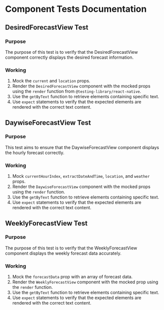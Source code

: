 # Component Tests Documentation

## DesiredForecastView Test

### Purpose

The purpose of this test is to verify that the DesiredForecastView component correctly displays the desired forecast information.

### Working

1. Mock the `current` and `location` props.
2. Render the `DesiredForecastView` component with the mocked props using the `render` function from `@testing-library/react-native`.
3. Use the `getByText` function to retrieve elements containing specific text.
4. Use `expect` statements to verify that the expected elements are rendered with the correct text content.

## DaywiseForecastView Test

### Purpose

This test aims to ensure that the DaywiseForecastView component displays the hourly forecast correctly.

### Working

1. Mock `currentHourIndex`, `extractDateAndTime`, `location`, and `weather` props.
2. Render the `DaywiseForecastView` component with the mocked props using the `render` function.
3. Use the `getByText` function to retrieve elements containing specific text.
4. Use `expect` statements to verify that the expected elements are rendered with the correct text content.

## WeeklyForecastView Test

### Purpose

The purpose of this test is to verify that the WeeklyForecastView component displays the weekly forecast data accurately.

### Working

1. Mock the `forecastData` prop with an array of forecast data.
2. Render the `WeeklyForecastView` component with the mocked prop using the `render` function.
3. Use the `getByText` function to retrieve elements containing specific text.
4. Use `expect` statements to verify that the expected elements are rendered with the correct text content.
